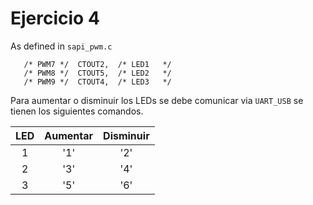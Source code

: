 # Ejercicio 4

As defined in `sapi_pwm.c`
```{c}
   /* PWM7 */  CTOUT2,  /* LED1   */
   /* PWM8 */  CTOUT5,  /* LED2   */
   /* PWM9 */  CTOUT4,  /* LED3   */
```

Para aumentar o disminuir los LEDs se debe comunicar via `UART_USB` se tienen los siguientes comandos.

| LED | Aumentar | Disminuir |
|:---:|:--------:|:---------:|
|  1  |    '1'   |    '2'    |
|  2  |    '3'   |    '4'    |
|  3  |    '5'   |    '6'    |